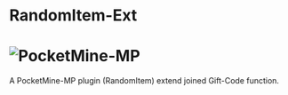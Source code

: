 # RandomItem-Ext
# ![PocketMine-MP](http://cdn.pocketmine.net/img/PocketMine-MP-h.png)

A PocketMine-MP plugin (RandomItem) extend joined Gift-Code function.
